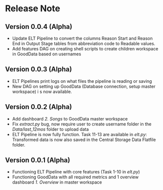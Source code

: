 # Release Note

## Version 0.0.4 (Alpha)
* Update ELT Pipeline to convert the columns Reason Start and Reason End in Output Stage tables from abbreviation code to Readable values.
* Add features DAG on creating shell scripts to create children workspace in GoodData based on usernames

## Version 0.0.3 (Alpha)
* ELT Pipelines print logs on what files the pipeline is reading or saving
* New DAG on setting up GoodData (Database connection, setup master workspace) i s now available.

## Version 0.0.2 (Alpha)
* Add dashboard <i>2. Songs</i> to GoodData master workspace
* Fix <i>extract.py</i> bug, now require user to create username folder in the <i>Data/last_12mos</i> folder to upload data
* ELT Pipeline is now fully function. Task 11-13 are available in <i>elt.py</i>: Transformed data is now also saved in the Central Storage Data Flatfile folder.

## Version 0.0.1 (Alpha)
* Functioning ELT Pipeline with core features (Task 1-10 in <i>elt.py</i>)
* Functioning GoodData with all required metrics and 1 overview dashboard <i>1. Overview</i> in master workspace
